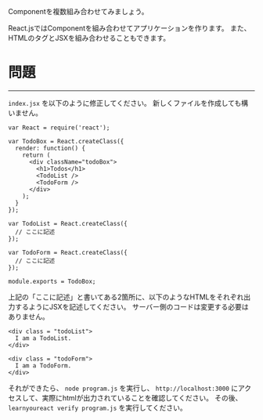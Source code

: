 Componentを複数組み合わせてみましょう。

React.jsではComponentを組み合わせてアプリケーションを作ります。
また、HTMLのタグとJSXを組み合わせることもできます。


# 問題
---

`index.jsx` を以下のように修正してください。
新しくファイルを作成しても構いません。


```
var React = require('react');

var TodoBox = React.createClass({
  render: function() {
    return (
      <div className="todoBox">
        <h1>Todos</h1>
        <TodoList />
        <TodoForm />
      </div>
    );
  }
});

var TodoList = React.createClass({
  // ここに記述
});

var TodoForm = React.createClass({
  // ここに記述
});

module.exports = TodoBox;
```

上記の「ここに記述」と書いてある2箇所に、以下のようなHTMLをそれぞれ出力するようにJSXを記述してください。
サーバー側のコードは変更する必要はありません。

```
<div class = "todoList">
  I am a TodoList.
</div>
```
```
<div class = "todoForm">
  I am a TodoForm.
</div>
```

それができたら、 `node program.js` を実行し、 `http://localhost:3000` にアクセスして、実際にhtmlが出力されていることを確認してください。
その後、 `learnyoureact verify program.js` を実行してください。
